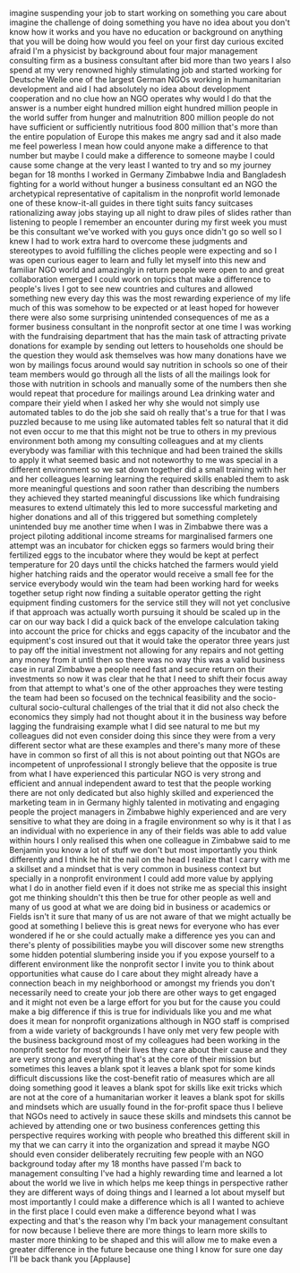 
imagine suspending your job to start
working on something you care about
imagine the challenge of doing something
you have no idea about you don&#39;t know
how it works and you have no education
or background on anything that you will
be doing how would you feel on your
first day
curious excited afraid I&#39;m a physicist
by background about four major
management consulting firm as a business
consultant after bid more than two years
I also spend at my very renowned highly
stimulating job and started working for
Deutsche Welle one of the largest German
NGOs working in humanitarian development
and aid I had absolutely no idea about
development cooperation and no clue how
an NGO operates why would I do that the
answer is a number eight hundred million
eight hundred million people in the
world suffer from hunger and
malnutrition 800 million people do not
have sufficient or sufficiently
nutritious food 800 million that&#39;s more
than the entire population of Europe
this makes me angry sad and it also made
me feel powerless I mean how could
anyone make a difference to that number
but maybe I could make a difference to
someone maybe I could cause some change
at the very least I wanted to try and so
my journey began for 18 months I worked
in Germany Zimbabwe India and Bangladesh
fighting for a world without hunger a
business consultant ed an NGO
the archetypical representative of
capitalism in the nonprofit world
lemonade one of these know-it-all guides
in there tight suits fancy suitcases
rationalizing away jobs staying up all
night to draw piles of slides rather
than listening to people I remember an
encounter during my first week you must
be this consultant we&#39;ve worked with you
guys once didn&#39;t go so well so I knew I
had to work extra hard to overcome these
judgments and stereotypes to avoid
fulfilling the cliches people were
expecting and so I was open curious
eager to learn and fully let myself into
this new and familiar NGO world and
amazingly in return people were open to
and great collaboration emerged I could
work on topics that make a difference to
people&#39;s lives
I got to see new countries and cultures
and allowed something new every day this
was the most rewarding experience of my
life much of this was somehow to be
expected or at least hoped for
however there were also some surprising
unintended consequences of me as a
former business consultant in the
nonprofit sector at one time I was
working with the fundraising department
that has the main task of attracting
private donations for example by sending
out letters to households one should be
the question they would ask themselves
was how many donations have we won by
mailings focus around would say
nutrition in schools so one of their
team members would go through all the
lists of all the mailings look for those
with nutrition in schools and manually
some of the numbers then she would
repeat that procedure for mailings
around Lea drinking water and compare
their yield when I asked her why she
would not simply use automated tables to
do the job she said oh really
that&#39;s a true for that I was puzzled
because to me using like automated
tables felt so natural that it did not
even occur to me that this might not be
true to others in my previous
environment both among my consulting
colleagues and at my clients
everybody was familiar with this
technique and had been trained the
skills to apply it what seemed basic and
not noteworthy to me was special in a
different environment so we sat down
together did a small training with her
and her colleagues learning learning the
required skills enabled them to ask more
meaningful questions and soon rather
than describing the numbers they
achieved they started meaningful
discussions like which fundraising
measures to extend ultimately this led
to more successful marketing and higher
donations and all of this triggered but
something completely unintended buy me
another time when I was in Zimbabwe
there was a project piloting additional
income streams for marginalised farmers
one attempt was an incubator for chicken
eggs so farmers would bring their
fertilized eggs to the incubator where
they would be kept at perfect
temperature for 20 days until the chicks
hatched the farmers would yield higher
hatching raids and the operator would
receive a small fee for the service
everybody would win the team had been
working hard for weeks together setup
right now finding a suitable operator
getting the right equipment finding
customers for the service still they
will not yet conclusive if that approach
was actually worth pursuing it should be
scaled up in the car on our way back I
did a quick back of the envelope
calculation taking into account the
price for chicks and eggs capacity of
the incubator and the equipment&#39;s cost
insured out that it would take the
operator three years just to pay off the
initial investment not allowing for any
repairs and not getting any money from
it until then so there was no way this
was a valid business case in rural
Zimbabwe a people need fast and secure
return on their investments so now it
was clear that he
that I need to shift their focus away
from that attempt to what&#39;s one of the
other approaches they were testing the
team had been so focused on the
technical feasibility and the
socio-cultural socio-cultural challenges
of the trial that it did not also check
the economics they simply had not
thought about it in the business way
before lagging the fundraising example
what I did see natural to me but my
colleagues did not even consider doing
this since they were from a very
different sector
what are these examples and there&#39;s many
more of these have in common so first of
all this is not about pointing out that
NGOs are incompetent of unprofessional
I strongly believe that the opposite is
true from what I have experienced this
particular NGO is very strong and
efficient and annual independent award
to test that the people working there
are not only dedicated but also highly
skilled and experienced the marketing
team in in Germany highly talented in
motivating and engaging people the
project managers in Zimbabwe highly
experienced and are very sensitive to
what they are doing in a fragile
environment so why is it that I as an
individual with no experience in any of
their fields was able to add value
within hours I only realised this when
one colleague in Zimbabwe said to me
Benjamin
you know a lot of stuff we don&#39;t but
most importantly you think differently
and I think he hit the nail on the head
I realize that I carry with me a
skillset and a mindset that is very
common in business context but specially
in a nonprofit environment I could add
more value by applying what I do in
another field even if it does not strike
me as special this insight got me
thinking shouldn&#39;t this then be true for
other people as well and many of us good
at what we are doing bid in business or
academics or
Fields isn&#39;t it sure that many of us are
not aware of that we might actually be
good at something I believe this is
great news for everyone who has ever
wondered if he or she could actually
make a difference yes you can and
there&#39;s plenty of possibilities maybe
you will discover some new strengths
some hidden potential slumbering inside
you if you expose yourself to a
different environment like the nonprofit
sector I invite you to think about
opportunities what cause do I care about
they might already have a connection
beach in my neighborhood or amongst my
friends you don&#39;t necessarily need to
create your job there are other ways to
get engaged and it might not even be a
large effort for you but for the cause
you could make a big difference if this
is true for individuals like you and me
what does it mean for nonprofit
organizations although in NGO staff is
comprised from a wide variety of
backgrounds I have only met very few
people with the business background most
of my colleagues had been working in the
nonprofit sector for most of their lives
they care about their cause and they are
very strong and everything that&#39;s at the
core of their mission but sometimes this
leaves a blank spot it leaves a blank
spot for some kinds difficult
discussions like the cost-benefit ratio
of measures which are all doing
something good it leaves a blank spot
for skills like exit tricks which are
not at the core of a humanitarian worker
it leaves a blank spot for skills and
mindsets which are usually found in the
for-profit space thus I believe that
NGOs need to actively in sauce these
skills and mindsets this cannot be
achieved by attending one or two
business conferences getting this
perspective requires working with people
who breathed this different skill in my
that we can carry it into the
organization and spread it maybe NGO
should even consider deliberately
recruiting few people with an NGO
background today after my 18 months have
passed I&#39;m back to management consulting
I&#39;ve had a highly rewarding time and
learned a lot about the world we live in
which helps me keep things in
perspective rather they are different
ways of doing things and I learned a lot
about myself
but most importantly I could make a
difference which is all I wanted to
achieve in the first place I could even
make a difference beyond what I was
expecting and that&#39;s the reason why I&#39;m
back your management consultant for now
because I believe there are more things
to learn more skills to master more
thinking to be shaped and this will
allow me to make even a greater
difference in the future because one
thing I know for sure one day I&#39;ll be
back thank you
[Applause]
